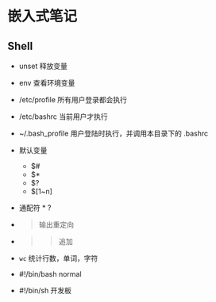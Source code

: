 # 嵌入式笔记

## Shell

* unset 释放变量

* env 查看环境变量

* /etc/profile 所有用户登录都会执行
* /etc/bashrc 当前用户才执行
* ~/.bash_profile 用户登陆时执行，并调用本目录下的 .bashrc

* 默认变量
	* $#
	* $*
	* $?
	* $[1~n]

* 通配符 * ?

* > 输出重定向
* >> 追加

* `wc` 统计行数，单词，字符

* #!/bin/bash normal 
* #!/bin/sh 开发板


































































